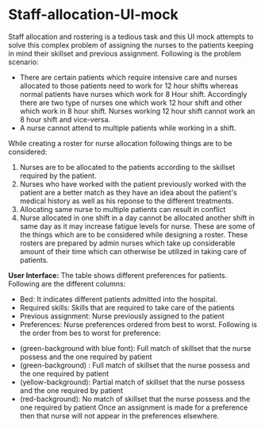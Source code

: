 # Staff-allocation-UI-mock
Staff allocation and rostering is a tedious task and this UI mock attempts to solve this complex problem of assigning the nurses to the patients
keeping in mind their skillset and previous assignment.
Following is the problem scenario:
* There are certain patients which require intensive care and nurses allocated to those patients need to work for 12 hour shifts whereas normal patients have nurses which work for 8 Hour shift. Accordingly there are two type of nurses one which work 12 hour shift and other which work in 8 hour shift. Nurses working 12 hour shift cannot work an 8 hour shift and vice-versa.
* A nurse cannot attend to multiple patients while working in a shift.

While creating a roster for nurse allocation following things are to be considered:
1. Nurses are to be allocated to the patients according to the skillset required by the patient. 
2. Nurses who have worked with the patient previously worked with the patient are a better match as they have an idea about the patient's medical history as well as his reponse to the different treatments.
3. Allocating same nurse to multiple patients can result in conflict 
4. Nurse allocated in one shift in a day cannot be allocated another shift in same day as it may increase fatigue levels for nurse.
These are some of the things which are to be considered while designing a roster. These rosters are prepared by admin nurses which take up considerable amount of their time which can otherwise be utilized in taking care of patients.

**User Interface:**
The table shows different preferences for patients. Following are the different columns:
* Bed: It indicates different patients admitted into the hospital.
* Required skills: Skills that are required to take care of the patients
* Previous assignment: Nurse previously assigned to the patient
* Preferences: Nurse preferences ordered from best to worst. Following is the order from bes to worst for preference:
- (green-background with blue font): Full match of skillset that the nurse possess and the one required by patient
- (green-background) : Full match of skillset that the nurse possess and the one required by patient
- (yellow-background): Partial match of skillset that the nurse possess and the one required by patient
- (red-background): No match of skillset that the nurse possess and the one required by patient
Once an assignment is made for a preference then that nurse will not appear in the preferences elsewhere.



